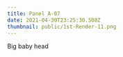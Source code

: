 ```yaml
---
title: Panel A-07
date: 2021-04-30T23:25:30.508Z
thumbnail: public/1st-Render-11.png
---
```

Big baby head